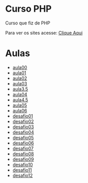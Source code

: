 # Curso PHP
 <p>Curso que fiz de PHP</p>
 <p>Para ver os sites acesse: <a href="https://heitor805.github.io/Curso-PHP/" target="_blank">Clique Aqui</a></p>
 <h1> Aulas </h1>
 <ul>
  <li><a href="Curso-PHP/ex000/index.php" target="_blank">aula00</a></li>
  <li><a href="Curso-PHP/ex001/index.php" target="_blank">aula01</a></li>
  <li><a href="Curso-PHP/ex002/index.php" target="_blank">aula02</a></li>
  <li><a href="Curso-PHP/ex003/index.php" target="_blank">aula03</a></li>
  <li><a href="Curso-PHP/ex3.5/index.php" target="_blank">aula3.5</a></li>
  <li><a href="Curso-PHP/ex004/index.html" target="_blank">aula04</a></li>
  <li><a href="Curso-PHP/ex4.5/index.php" target="_blank">aula4.5</a></li>
  <li><a href="Curso-PHP/ex005/form.html" target="_blank">aula05</a></li>
  <li><a href="Curso-PHP/ex006/index.php" target="_blank">aula06</a></li>
  <li><a href="Curso-PHP/desafio001/index.html" target="_blank">desafio01</a></li>
  <li><a href="Curso-PHP/desafio002/index.php" target="_blank">desafio02</a></li>
  <li><a href="Curso-PHP/desafio003/index.html" target="_blank">desafio03</a></li>
  <li><a href="Curso-PHP/desafio004/index.html" target="_blank">desafio04</a></li>
  <li><a href="Curso-PHP/desafio005/index.html" target="_blank">desafio05</a></li>
  <li><a href="Curso-PHP/desafio006/index.php" target="_blank">desafio06</a></li>
  <li><a href="Curso-PHP/desafio007/index.php" target="_blank">desafio07</a></li>
  <li><a href="Curso-PHP/desafio008/index.php" target="_blank">desafio08</a></li>
  <li><a href="Curso-PHP/desafio009/index.php" target="_blank">desafio09</a></li>
  <li><a href="Curso-PHP/desafio010/index.php" target="_blank">desafio10</a></li>
  <li><a href="Curso-PHP/desafio011/index.php" target="_blank">desafio11</a></li>
  <li><a href="Curso-PHP/desafio012/index.php" target="_blank">desafio12</a></li>
 </ul>
